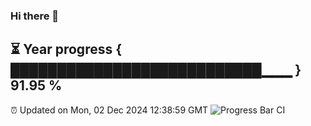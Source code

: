 ### Hi there 👋
⏳ Year progress { ███████████████████████████▁▁▁ } 91.95 %
---
⏰ Updated on Mon, 02 Dec 2024 12:38:59 GMT
![Progress Bar CI](https://github.com/liununu/liununu/workflows/Progress%20Bar%20CI/badge.svg)
